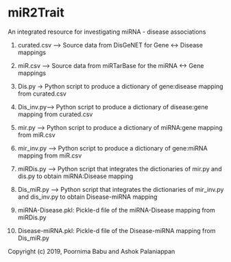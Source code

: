 # miR2Trait
An integrated resource for investigating miRNA - disease associations

1) curated.csv --> Source data from DisGeNET for Gene <-> Disease mappings

2) miR.csv --> Source data from miRTarBase for the miRNA <-> Gene mappings

3) Dis.py -> Python script to produce a dictionary of gene:disease mapping from curated.csv

4) Dis_inv.py--> Python script to produce a dictionary of disease:gene mapping from curated.csv

5) mir.py --> Python script to produce a dictionary of miRNA:gene mapping from miR.csv

6) mir_inv.py --> Python script to produce a dictionary of gene:miRNA mapping from miR.csv

7) miRDis.py --> Python script that integrates the dictionaries of mir.py and dis.py to obtain miRNA:Disease mapping 

8) Dis_miR.py --> Python script that integrates the dictionaries of mir_inv.py and dis_inv.py to obtain  Disease-miRNA mapping 

9) miRNA-Disease.pkl: Pickle-d file of the miRNA-Disease mapping from miRDis.py

10) Disease-miRNA.pkl: Pickle-d file of the Disease-miRNA mapping from Dis_miR.py

Copyright (c) 2019, Poornima Babu and Ashok Palaniappan
